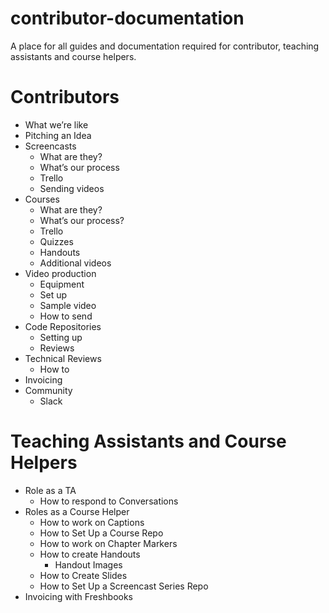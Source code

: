 # contributor-documentation
A place for all guides and documentation required for contributor, teaching assistants and course helpers.

# Contributors
- What we’re like
- Pitching an Idea
- Screencasts
   - What are they?
   - What’s our process
   -  Trello
   - Sending videos 
- Courses
   - What are they?
   - What’s our process?
   - Trello
   - Quizzes
   -  Handouts
   - Additional videos
- Video production
   - Equipment
   - Set up
   - Sample video
   - How to send
- Code Repositories
   - Setting up
   - Reviews
- Technical Reviews
   - How to 
- Invoicing 
- Community
  - Slack

# Teaching Assistants and Course Helpers
- Role as a TA
    - How to respond to Conversations
- Roles as a Course Helper
   - How to work on Captions
   - How to Set Up a Course Repo
   - How to work on Chapter Markers
   - How to create Handouts
      - Handout Images 
   - How to Create Slides
   - How to Set Up a Screencast Series Repo
- Invoicing with Freshbooks

